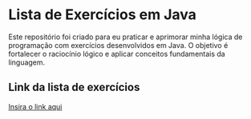 # Lista de Exercícios em Java

Este repositório foi criado para eu praticar e aprimorar minha lógica de programação com exercícios desenvolvidos em Java. O objetivo é fortalecer o raciocínio lógico e aplicar conceitos fundamentais da linguagem.

## Link da lista de exercícios

[Insira o link aqui](https://www.dio.me/articles/lista-de-exercicios-para-treinar-logica-de-programacao)


